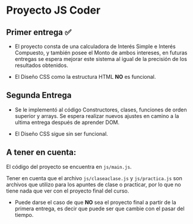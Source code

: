 # Proyecto JS Coder

## Primer entrega ✅

- El proyecto consta de una calculadora de Interés Simple e Interés Compuesto, y también posee el Monto de ambos intereses, en futuras entregas se espera mejorar este sistema al igual de la precisión de los resultados obtenidos.

- El Diseño CSS como la estructura HTML **NO** es funcional.

## Segunda Entrega

- Se le implementó al código Constructores, clases, funciones de orden superior y arrays. Se espera realizar nuevos ajustes en camino a la ultima entrega después de aprender DOM.

- El Diseño CSS sigue sin ser funcional.

## A tener en cuenta:

El código del proyecto se encuentra en `js/main.js`.

Tener en cuenta que el archivo `js/claseaclase.js` y `js/practica.js` son archivos que utilizo para los apuntes de clase o practicar, por lo que no tiene nada que ver con el proyecto final del curso.

- Puede darse el caso de que **NO** sea el proyecto final a partir de la primera entrega, es decir que puede ser que cambie con el pasar del tiempo.
